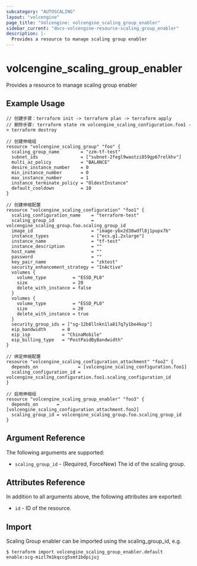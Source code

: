 ```yaml
---
subcategory: "AUTOSCALING"
layout: "volcengine"
page_title: "Volcengine: volcengine_scaling_group_enabler"
sidebar_current: "docs-volcengine-resource-scaling_group_enabler"
description: |-
  Provides a resource to manage scaling group enabler
---
```

# volcengine_scaling_group_enabler
Provides a resource to manage scaling group enabler
## Example Usage
```hcl
// 创建步骤：terraform init -> terraform plan -> terraform apply
// 删除步骤: terraform state rm volcengine_scaling_configuration.foo1 -> terraform destroy

// 创建伸缩组
resource "volcengine_scaling_group" "foo" {
  scaling_group_name        = "zzm-tf-test"
  subnet_ids                = ["subnet-2fegl9waotzi859gp67relkhv"]
  multi_az_policy           = "BALANCE"
  desire_instance_number    = 0
  min_instance_number       = 0
  max_instance_number       = 1
  instance_terminate_policy = "OldestInstance"
  default_cooldown          = 10
}

// 创建伸缩配置
resource "volcengine_scaling_configuration" "foo1" {
  scaling_configuration_name    = "terraform-test"
  scaling_group_id              = volcengine_scaling_group.foo.scaling_group_id
  image_id                      = "image-ybx2d38wdfl8j1pupx7b"
  instance_types                = ["ecs.g1.2xlarge"]
  instance_name                 = "tf-test"
  instance_description          = ""
  host_name                     = ""
  password                      = ""
  key_pair_name                 = "zktest"
  security_enhancement_strategy = "InActive"
  volumes {
    volume_type          = "ESSD_PL0"
    size                 = 20
    delete_with_instance = false
  }
  volumes {
    volume_type          = "ESSD_PL0"
    size                 = 20
    delete_with_instance = true
  }
  security_group_ids = ["sg-12b8llnkn1la817q7y1be4kop"]
  eip_bandwidth      = 0
  eip_isp            = "ChinaMobile"
  eip_billing_type   = "PostPaidByBandwidth"
}

// 绑定伸缩配置
resource "volcengine_scaling_configuration_attachment" "foo2" {
  depends_on               = [volcengine_scaling_configuration.foo1]
  scaling_configuration_id = volcengine_scaling_configuration.foo1.scaling_configuration_id
}

// 启用伸缩组
resource "volcengine_scaling_group_enabler" "foo3" {
  depends_on       = [volcengine_scaling_configuration_attachment.foo2]
  scaling_group_id = volcengine_scaling_group.foo.scaling_group_id
}
```
## Argument Reference
The following arguments are supported:
* `scaling_group_id` - (Required, ForceNew) The id of the scaling group.

## Attributes Reference
In addition to all arguments above, the following attributes are exported:
* `id` - ID of the resource.



## Import
Scaling Group enabler can be imported using the scaling_group_id, e.g.
```
$ terraform import volcengine_scaling_group_enabler.default enable:scg-mizl7m1kqccg5smt1bdpijuj
```

